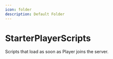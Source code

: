 ```yaml
---
icon: folder
description: Default Folder
---
```


# StarterPlayerScripts

Scripts that load as soon as Player joins the server.
